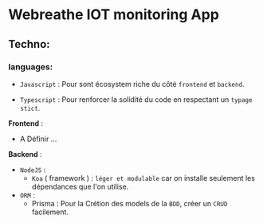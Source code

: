 # Webreathe IOT monitoring App

## Techno:

### languages: 
* ```Javascript``` : Pour sont écosystem riche  du côté ```frontend``` et ```backend```.

* ```Typescript``` : Pour renforcer la solidité du code en respectant un ```typage stict```.

**Frontend** :
* A Définir ...

**Backend** :
* ```NodeJS``` :
    * ```Koa``` ( framework ) : ```léger et modulable``` car on installe seulement les dépendances que l'on utilise.
* ```ORM``` :
    * Prisma : Pour la Crétion des models de la ```BDD```, créer un ```CRUD``` facilement.
     


